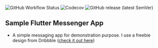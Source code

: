 ![GitHub Workflow Status](https://img.shields.io/github/workflow/status/trunghq3101/sample_flutter_messenger/Main%20Workflow)
![Codecov](https://img.shields.io/codecov/c/gh/trunghq3101/sample_flutter_messenger)
![GitHub release (latest SemVer)](https://img.shields.io/github/v/release/trunghq3101/sample_flutter_messenger)
## Sample Flutter Messenger App

- A simple messaging app for demonstration purpose. I use a freebie design from Dribbble
 ([check it out here](https://dribbble.com/shots/12245098-Freebie-Telegram-Mobile-App-Redesign))
